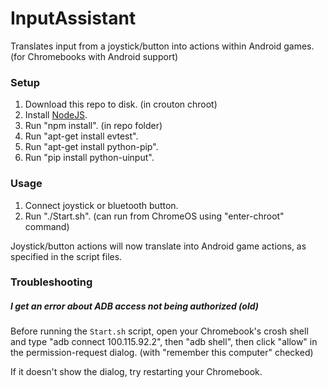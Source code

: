# InputAssistant

Translates input from a joystick/button into actions within Android games. (for Chromebooks with Android support)

### Setup

1) Download this repo to disk. (in crouton chroot)
2) Install [NodeJS](https://nodejs.org).
3) Run "npm install". (in repo folder)
4) Run "apt-get install evtest".
5) Run "apt-get install python-pip".
6) Run "pip install python-uinput".

### Usage

1) Connect joystick or bluetooth button.
2) Run "./Start.sh". (can run from ChromeOS using "enter-chroot" command)

Joystick/button actions will now translate into Android game actions, as specified in the script files.

### Troubleshooting

##### I get an error about ADB access not being authorized (old)

Before running the `Start.sh` script, open your Chromebook's crosh shell and type "adb connect 100.115.92.2", then "adb shell", then click "allow" in the permission-request dialog. (with "remember this computer" checked)

If it doesn't show the dialog, try restarting your Chromebook.